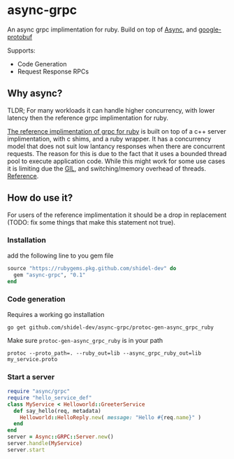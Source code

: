 # async-grpc

An async grpc implimentation for ruby. Build on top of [Async](https://github.com/socketry/async), and [google-protobuf](https://rubygems.org/gems/google-protobuf/)


Supports:
- Code Generation
- Request Response RPCs

## Why async?

TLDR; For many workloads it can handle higher concurrency, with lower latency then the reference grpc implimentation for ruby.

[The reference implimentation of grpc for ruby](https://github.com/grpc/grpc/tree/master/src/ruby) is built on top of a c++ server implimentation, with c shims, and a ruby wrapper. It has a concurrency model that does not suit low lantancy responses when there are concurrent requests. The reason for this is due to the fact that it uses a bounded thread pool to execute application code. While this might work for some use cases it is limiting due the [GIL](https://en.wikipedia.org/wiki/Global_interpreter_lock), and switching/memory overhead of threads. [Reference](https://www.codeotaku.com/journal/2018-11/fibers-are-the-right-solution/index).

## How do use it?
For users of the reference implimentation it should be a drop in replacement (TODO: fix some things that make this statement not true).

### Installation
add the following line to you gem file
```ruby
source "https://rubygems.pkg.github.com/shidel-dev" do
  gem "async-grpc", "0.1"
end
```


### Code generation
Requires a working go installation

```
go get github.com/shidel-dev/async-grpc/protoc-gen-async_grpc_ruby
```

Make sure `protoc-gen-async_grpc_ruby` is in your path

```
protoc --proto_path=. --ruby_out=lib --async_grpc_ruby_out=lib my_service.proto
```

### Start a server
```ruby
require "async/grpc"
require "hello_service_def"
class MyService < Helloworld::GreeterService
  def say_hello(req, metadata)
    Helloworld::HelloReply.new( message: "Hello #{req.name}" )
  end
end
server = Async::GRPC::Server.new()
server.handle(MyService)
server.start
```
